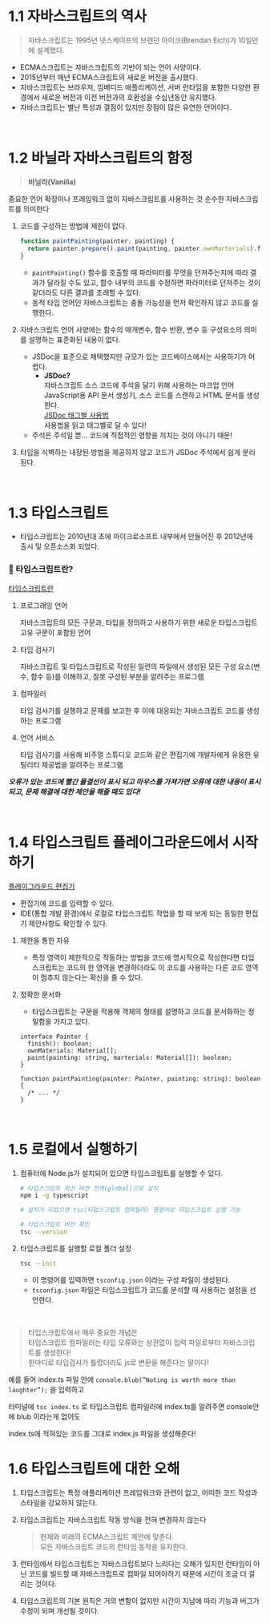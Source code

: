 # 1.1 자바스크립트의 역사

> 자바스크립트는 1995년 넷스케이프의 브렌던 아이크(Brendan Eich)가 10일만에 설계했다.

- ECMA스크립트는 자바스크립트의 기반이 되는 언어 사양이다.
- 2015년부터 매년 ECMA스크립트의 새로운 버전을 출시했다.
- 자바스크립트는 브라우저, 임베디드 애플리케이션, 서버 런타임을 포함한 다양한 환경에서 새로운 버전과 이전 버전과의 호환성을 수십년동안 유지했다.
- 자바스크립트는 별난 특성과 결점이 있지만 장점이 많은 유연한 언어이다.

<br>

# 1.2 바닐라 자바스크립트의 함정

> **바닐라(Vanilla)**

중요한 언어 확장이나 프레임워크 없이 자바스크립트를 사용하는 것
순수한 자바스크립트를 의미한다

>

1. 코드를 구성하는 방법에 제한이 없다.

   ```jsx
   function paintPainting(painter, painting) {
     return painter.prepare().paint(painting, painter.ownMarterials).finish();
   }
   ```

   - `paintPainting()` 함수를 호출할 때 파라미터를 무엇을 던져주는지에 따라 결과가 달라질 수도 있고, 함수 내부의 코드를 수정하면 파라미터로 던져주는 것이 같더라도 다른 결과를 초래할 수 있다.
   - 동적 타입 언어인 자바스크립트는 충돌 가능성을 먼저 확인하지 않고 코드를 실행한다.

2. 자바스크립트 언어 사양에는 함수의 매개변수, 함수 반환, 변수 등 구성요소의 의미를 설명하는 표준화된 내용이 없다.
   - JSDoc을 표준으로 채택했지만 규모가 있는 코드베이스에서는 사용하기가 어렵다.
     - **JSDoc?** <br>
       자바스크립트 소스 코드에 주석을 달기 위해 사용하는 마크업 언어 <br>
       JavaScript용 API 문서 생성기, 소스 코드를 스캔하고 HTML 문서를 생성한다. <br>
       [JSDoc 태그별 사용법](https://jsdoc.app/index.html#block-tags) <br>
       사용법을 읽고 태그별로 달 수 있다!
   - 주석은 주석일 뿐… 코드에 직접적인 영향을 끼치는 것이 아니기 때문!
3. 타입을 식벽하는 내장된 방법을 제공하지 않고 코드가 JSDoc 주석에서 쉽게 분리된다.

<br>

# 1.3 타입스크립트

- 타입스크립트는 2010년대 초에 마이크로소프트 내부에서 만들어진 후 2012년에 출시 및 오픈소스화 되었다.

### 🔺 타입스크립트란?

[타입스크립트란](https://joshua1988.github.io/ts/why-ts.html#%ED%83%80%EC%9E%85%EC%8A%A4%ED%81%AC%EB%A6%BD%ED%8A%B8%EB%9E%80)

1. 프로그래밍 언어

   자바스크립트의 모든 구문과, 타입을 정의하고 사용하기 위한 새로운 타입스크립트 고유 구문이 포함된 언어

2. 타입 검사기

   자바스크립트 및 타입스크립트로 작성된 일련의 파일에서 생성된 모든 구성 요소(변수, 함수 등)를 이해하고, 잘못 구성된 부분을 알려주는 프로그램

3. 컴파일러

   타입 검사기를 실행하고 문제를 보고한 후 이에 대응되는 자바스크립트 코드를 생성하는 프로그램

4. 언어 서비스

   타입 검사기를 사용해 비주얼 스튜디오 코드와 같은 편집기에 개발자에게 유용한 유틸리티 제공법을 알려주는 프로그램

**_오류가 있는 코드에 빨간 물결선이 표시 되고 마우스를 가져가면 오류에 대한 내용이 표시되고, 문제 해결에 대한 제안을 해줄 때도 있다!_**

<br>

# 1.4 타입스크립트 플레이그라운드에서 시작하기

[플레이그라운드 편집기](https://www.typescriptlang.org/play?#code/Q)

- 편집기에 코드를 입력할 수 있다.
- IDE(통합 개발 환경)에서 로컬로 타입스크립트 작업을 할 때 보게 되는 동일한 편집기 제안사항도 확인할 수 있다.

1. 제한을 통한 자유
   - 특정 영역이 제한적으로 작동하는 방법을 코드에 명시적으로 작성한다면 타입스크립트는 코드의 한 영역을 변경하더라도 이 코드를 사용하는 다른 코드 영역이 멈추지 않는다는 확신을 줄 수 있다.
2. 정확한 문서화

   - 타입스크립트는 구문을 적용해 객체의 형태를 설명하고 코드를 문서화하는 정밀함을 가지고 있다.

   ```tsx
   interface Painter {
     finish(): boolean;
     ownMaterials: Material[];
     paint(painting: string, marterials: Material[]): boolean;
   }

   function paintPainting(painter: Painter, painting: string): boolean {
     /* ... */
   }
   ```

<br>

# 1.5 로컬에서 실행하기

1. 컴퓨터에 Node.js가 설치되어 있으면 타입스크립트를 실행할 수 있다.

   ```bash
   # 타입스크립트 최신 버전 전역(global)으로 설치
   npm i -g typescript

   # 설치가 되었으면 tsc(타입스크립트 컴파일러) 명령어로 타입스크립트 실행 가능

   # 타입스크립트 버전 확인
   tsc --version
   ```

1. 타입스크립트를 실행할 로컬 폴더 설정

   ```bash
   tsc --init
   ```

   - 이 명령어를 입력하면 `tsconfig.json` 이라는 구성 파일이 생성된다.
   - `tsconfig.json` 파일은 타입스크립트가 코드를 분석할 때 사용하는 설정을 선언한다.

<br>

> 타입스크립트에서 매우 중요한 개념은 <br>
> 타입스크립트 컴파일러는 타입 오류와는 상관없이 입력 파일로부터 자바스크립트를 생성한다! <br>
> 한마디로 타입검사가 틀렸더라도 js로 변환을 해준다는 말이다!

예를 들어 index.ts 파일 안에 `console.blub(”Noting is worth more than laughter”);` 을 입력하고

터미널에 `tsc index.ts` 로 타입스크립트 컴파일러에 index.ts를 알려주면 console안에 blub 이라는게 없어도

index.ts에 적혀있는 코드를 그대로 index.js 파일을 생성해준다!

# 1.6 타입스크립트에 대한 오해

1. 타입스크립트는 특정 애플리케이션 프레임워크와 관련이 없고, 어떠한 코드 작성과 스타일을 강요하지 않는다.
2. 타입스크립트는 자바스크립트 작동 방식을 전혀 변경하지 않는다

   > 현재와 미래의 ECMA스크립트 제안에 맞춘다. <br>
   > 모든 자바스크립트 코드의 런타임 동작을 유지한다.

3. 런타임에서 타입스크립트는 자바스크립트보다 느리다는 오해가 있지만 런타임이 아닌 코드를 빌드할 때 자바스크립트로 컴파일 되어야하기 때문에 시간이 조금 더 걸리는 것이다.
4. 타입스크립트의 기본 원칙은 거의 변함이 없지만 시간이 지남에 따라 기능과 버그가 수정이 되며 개선될 것이다.
